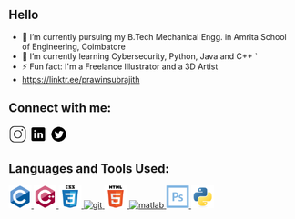 ## Hello

- 🏫 I’m currently pursuing my B.Tech Mechanical Engg. in Amrita School of Engineering, Coimbatore
- 🔭 I’m currently learning Cybersecurity, Python, Java and C++ `
- ⚡ Fun fact: I'm a Freelance Illustrator and a 3D Artist
- https://linktr.ee/prawinsubrajith

## Connect with me:

[<img height="32" width="32" src="https://github.com/Prawin-Subrajith/Prawin-Subrajith/blob/main/icons8-instagram.gif" />][Instagram]
[<img height="32" width="32" src="https://github.com/Prawin-Subrajith/Prawin-Subrajith/blob/main/linkedin-bounce.gif" />][LinkedIn]
[<img height="32" width="32" src="https://github.com/Prawin-Subrajith/Prawin-Subrajith/blob/main/twitter-circled-shake.gif" />][Twitter]

## Languages and Tools Used:

<p align="left"> <a href="https://www.cprogramming.com/" target="_blank"> <img src="https://raw.githubusercontent.com/devicons/devicon/master/icons/c/c-original.svg" alt="c" width="40" height="40"/> </a> <a href="https://www.w3schools.com/cpp/" target="_blank"> <img src="https://raw.githubusercontent.com/devicons/devicon/master/icons/cplusplus/cplusplus-original.svg" alt="cplusplus" width="40" height="40"/> </a> <a href="https://www.w3schools.com/css/" target="_blank"> <img src="https://raw.githubusercontent.com/devicons/devicon/master/icons/css3/css3-original-wordmark.svg" alt="css3" width="40" height="40"/> </a> <a href="https://git-scm.com/" target="_blank"> <img src="https://www.vectorlogo.zone/logos/git-scm/git-scm-icon.svg" alt="git" width="40" height="40"/> </a> <a href="https://www.w3.org/html/" target="_blank"> <img src="https://raw.githubusercontent.com/devicons/devicon/master/icons/html5/html5-original-wordmark.svg" alt="html5" width="40" height="40"/> </a> <a href="https://www.mathworks.com/" target="_blank"> <img src="https://raw.githubusercontent.com/simple-icons/simple-icons/master/icons/mathworks.svg" alt="matlab" width="40" height="40"/> </a> <a href="https://www.photoshop.com/en" target="_blank"> <img src="https://raw.githubusercontent.com/devicons/devicon/master/icons/photoshop/photoshop-line.svg" alt="photoshop" width="40" height="40"/> </a> <a href="https://www.python.org" target="_blank"> <img src="https://raw.githubusercontent.com/devicons/devicon/master/icons/python/python-original.svg" alt="python" width="40" height="40"/> </a> </p>

[Instagram]: https://grabify.link/S76JQG
[LinkedIn]: https://grabify.link/FNWGCD
[Twitter]: https://grabify.link/JWOH48
